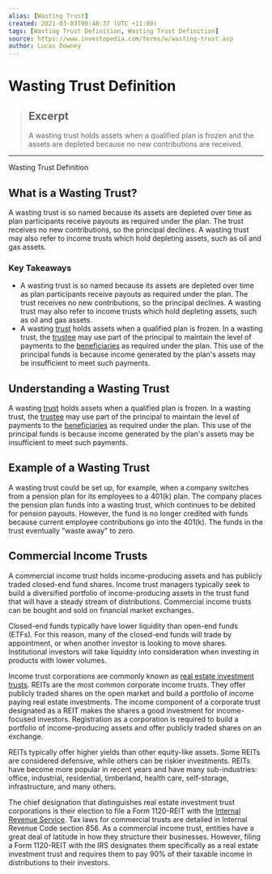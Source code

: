 ```yaml
---
alias: [Wasting Trust]
created: 2021-03-03T00:48:37 (UTC +11:00)
tags: [Wasting Trust Definition, Wasting Trust Definition]
source: https://www.investopedia.com/terms/w/wasting-trust.asp
author: Lucas Downey
---
```


# Wasting Trust Definition

> ## Excerpt
> A wasting trust holds assets when a qualified plan is frozen and the assets are depleted because no new contributions are received.

---

Wasting Trust Definition
## What is a Wasting Trust?

A wasting trust is so named because its assets are depleted over time as plan participants receive payouts as required under the plan. The trust receives no new contributions, so the principal declines. A wasting trust may also refer to income trusts which hold depleting assets, such as oil and gas assets. 

### Key Takeaways

-   A wasting trust is so named because its assets are depleted over time as plan participants receive payouts as required under the plan. The trust receives no new contributions, so the principal declines. A wasting trust may also refer to income trusts which hold depleting assets, such as oil and gas assets. 
-   A wasting [trust](https://www.investopedia.com/terms/t/trust.asp) holds assets when a qualified plan is frozen. In a wasting trust, the [trustee](https://www.investopedia.com/terms/t/trustee.asp) may use part of the principal to maintain the level of payments to the [beneficiaries](https://www.investopedia.com/terms/b/beneficiary-of-trust.asp) as required under the plan. This use of the principal funds is because income generated by the plan's assets may be insufficient to meet such payments. 

## Understanding a Wasting Trust

A wasting [trust](https://www.investopedia.com/terms/t/trust.asp) holds assets when a qualified plan is frozen. In a wasting trust, the [trustee](https://www.investopedia.com/terms/t/trustee.asp) may use part of the principal to maintain the level of payments to the [beneficiaries](https://www.investopedia.com/terms/b/beneficiary-of-trust.asp) as required under the plan. This use of the principal funds is because income generated by the plan's assets may be insufficient to meet such payments. 

## Example of a Wasting Trust

A wasting trust could be set up, for example, when a company switches from a pension plan for its employees to a 401(k) plan. The company places the pension plan funds into a wasting trust, which continues to be debited for pension payouts. However, the fund is no longer credited with funds because current employee contributions go into the 401(k). The funds in the trust eventually “waste away” to zero.

## Commercial Income Trusts

A commercial income trust holds income-producing assets and has publicly traded closed-end fund shares. Income trust managers typically seek to build a diversified portfolio of income-producing assets in the trust fund that will have a steady stream of distributions. Commercial income trusts can be bought and sold on financial market exchanges.

Closed-end funds typically have lower liquidity than open-end funds (ETFs). For this reason, many of the closed-end funds will trade by appointment, or when another investor is looking to move shares. Institutional investors will take liquidity into consideration when investing in products with lower volumes.

Income trust corporations are commonly known as [real estate investment trusts](https://www.investopedia.com/terms/r/reit.asp). REITs are the most common corporate income trusts. They offer publicly traded shares on the open market and build a portfolio of income paying real estate investments. The income component of a corporate trust designated as a REIT makes the shares a good investment for income-focused investors. Registration as a corporation is required to build a portfolio of income-producing assets and offer publicly traded shares on an exchange.

REITs typically offer higher yields than other equity-like assets. Some REITs are considered defensive, while others can be riskier investments. REITs have become more popular in recent years and have many sub-industries: office, industrial, residential, timberland, health care, self-storage, infrastructure, and many others.

The chief designation that distinguishes real estate investment trust corporations is their election to file a Form 1120-REIT with the [Internal Revenue Service](https://www.investopedia.com/terms/i/irs.asp). Tax laws for commercial trusts are detailed in Internal Revenue Code section 856. As a commercial income trust, entities have a great deal of latitude in how they structure their businesses. However, filing a Form 1120-REIT with the IRS designates them specifically as a real estate investment trust and requires them to pay 90% of their taxable income in distributions to their investors.
